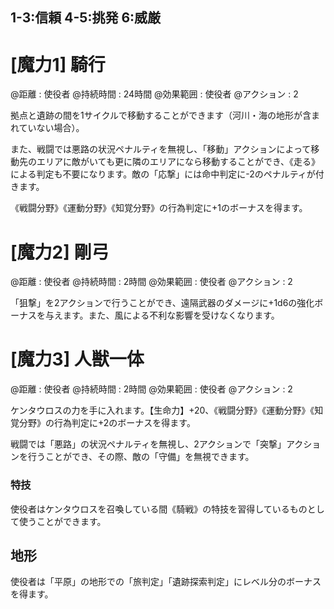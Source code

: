 ## 1-3:信頼	4-5:挑発	6:威厳

# [魔力1] 騎行

@距離 : 使役者	@持続時間 : 24時間	@効果範囲 : 使役者	@アクション : 2

拠点と遺跡の間を1サイクルで移動することができます（河川・海の地形が含まれていない場合）。

また、戦闘では悪路の状況ペナルティを無視し、「移動」アクションによって移動先のエリアに敵がいても更に隣のエリアになら移動することができ、《走る》による判定も不要になります。敵の「応撃」には命中判定に-2のペナルティが付きます。

《戦闘分野》《運動分野》《知覚分野》の行為判定に+1のボーナスを得ます。


# [魔力2] 剛弓

@距離 : 使役者	@持続時間 : 2時間	@効果範囲 : 使役者	@アクション : 2

「狙撃」を2アクションで行うことができ、遠隔武器のダメージに+1d6の強化ボーナスを与えます。また、風による不利な影響を受けなくなります。


# [魔力3] 人獣一体

@距離 : 使役者	@持続時間 : 2時間	@効果範囲 : 使役者	@アクション : 2

ケンタウロスの力を手に入れます。【生命力】+20、《戦闘分野》《運動分野》《知覚分野》の行為判定に+2のボーナスを得ます。

戦闘では「悪路」の状況ペナルティを無視し、2アクションで「突撃」アクションを行うことができ、その際、敵の「守備」を無視できます。

### 特技

使役者はケンタウロスを召喚している間《騎戦》の特技を習得しているものとして使うことができます。

## 地形

使役者は「平原」の地形での「旅判定」「遺跡探索判定」にレベル分のボーナスを得ます。
